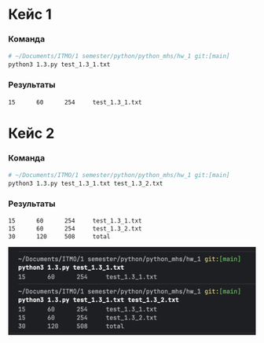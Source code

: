 # Кейс 1

### Команда
```bash
# ~/Documents/ITMO/1 semester/python/python_mhs/hw_1 git:[main]
python3 1.3.py test_1.3_1.txt
```

### Результаты
```
15      60      254     test_1.3_1.txt
```

# Кейс 2

### Команда
```bash
# ~/Documents/ITMO/1 semester/python/python_mhs/hw_1 git:[main]
python3 1.3.py test_1.3_1.txt test_1.3_2.txt
```

### Результаты
```
15      60      254     test_1.3_1.txt
15      60      254     test_1.3_2.txt
30      120     508     total
```

![Скриншот результатов](images/1.3.png)